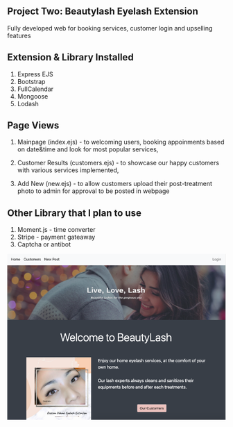 ## Project Two: Beautylash Eyelash Extension

Fully developed web for booking services, customer login and upselling features

## Extension & Library Installed

1. Express EJS
1. Bootstrap
1. FullCalendar
1. Mongoose
1. Lodash

## Page Views

1. Mainpage (index.ejs) - to welcoming users, booking appoinments based on date&time and look for most popular services,

1. Customer Results (customers.ejs) - to showcase our happy customers with various services implemented,

1. Add New (new.ejs) - to allow customers upload their post-treatment photo to admin for approval to be posted in webpage

## Other Library that I plan to use

1. Moment.js - time converter
1. Stripe - payment gateaway
1. Captcha or antibot

![mainpage](./public/assets/readme/mainpage.jpg)
